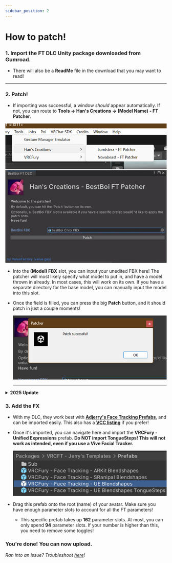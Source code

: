 ```yaml
---
sidebar_position: 2
---
```


# How to patch!

### 1. Import the FT DLC Unity package downloaded from Gumroad.
- There will also be a **ReadMe** file in the download that you may want to read!
<hr/>

### 2. Patch!
- If importing was successful, a window *should* appear automatically. If not, you can route to **Tools -> Han's Creations -> (Model Name) - FT Patcher**.

![Image](./img/directory.png)
![Image](./img/patcherwindow.png)

- Into the **(Model) FBX** slot, you can input your unedited FBX here! The patcher will most likely specify what model to put in, and have a model thrown in already. In most cases, this will work on its own. If you have a separate directory for the base model, you can manually input the model into this slot.
- Once the field is filled, you can press the big **Patch** button, and it should patch in just a couple moments!
    
    ![Image](./img/success.png)
    <hr/>

<details>
  <summary><strong>2025 Update</strong></summary>
  
  If your patcher has the **2025 Update** label on it, it comes with a premade scene that is ready to upload! If problems persist, bring these concerns to my Discord server linked at the bottom of this page.
</details>

### 3. Add the FX
- With my DLC, they work best with [**Adjerry's Face Tracking Prefabs**](https://github.com/Adjerry91/VRCFaceTracking-Templates), and can be imported easily. This also has a [**VCC listing**](https://adjerry91.github.io/VRCFaceTracking-Templates/) if you prefer!
- Once it's imported, you can navigate here and import the **VRCFury - Unified Expressions** prefab. **Do NOT import TongueSteps! This will not work as intended, even if you use a Vive Facial Tracker.**

    ![Image](./img/packagedir.png)

- Drag this prefab onto the root (name) of your avatar. Make sure you have enough parameter slots to account for all the FT parameters!
    - This specific prefab takes up **162** parameter slots. At most, you can only spend **94** parameter slots. If your number is higher than this, you need to remove some toggles!

### You're done! You can now upload.

*Ran into an issue? Troubleshoot [here](https://hantnor.github.io/HanDocs/docs/Face%20Tracking/Troubleshooting)!*